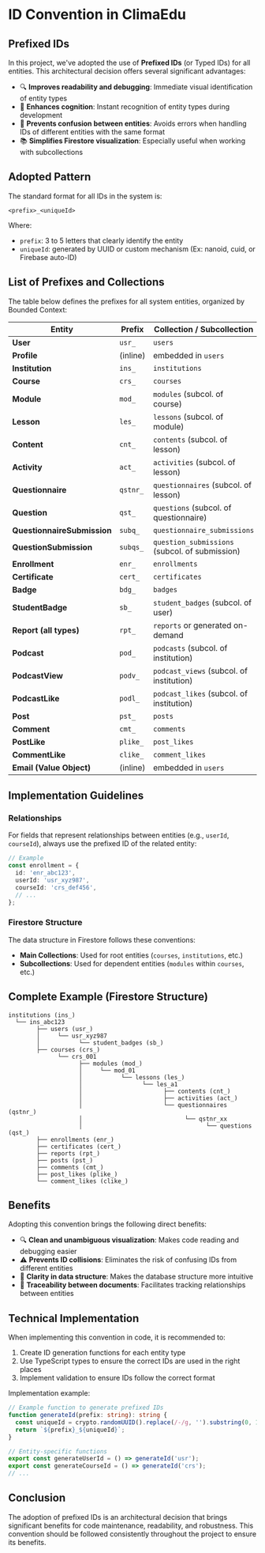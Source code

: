 # ID Convention in ClimaEdu

## Prefixed IDs

In this project, we've adopted the use of **Prefixed IDs** (or Typed IDs) for all entities. This architectural decision offers several significant advantages:

- 🔍 **Improves readability and debugging**: Immediate visual identification of entity types
- 🧠 **Enhances cognition**: Instant recognition of entity types during development
- 🔐 **Prevents confusion between entities**: Avoids errors when handling IDs of different entities with the same format
- 📚 **Simplifies Firestore visualization**: Especially useful when working with subcollections

## Adopted Pattern

The standard format for all IDs in the system is:

```plaintext
<prefix>_<uniqueId>
```

Where:
- `prefix`: 3 to 5 letters that clearly identify the entity
- `uniqueId`: generated by UUID or custom mechanism (Ex: nanoid, cuid, or Firebase auto-ID)

## List of Prefixes and Collections

The table below defines the prefixes for all system entities, organized by Bounded Context:

| Entity                  | Prefix        | Collection / Subcollection |
|-------------------------|------------------|-----------------------------|
| **User**                | `usr_`           | `users`                    |
| **Profile**             | (inline)         | embedded in `users`        |
| **Institution**         | `ins_`           | `institutions`             |
| **Course**              | `crs_`           | `courses`                  |
| **Module**              | `mod_`           | `modules` (subcol. of course) |
| **Lesson**              | `les_`           | `lessons` (subcol. of module) |
| **Content**             | `cnt_`           | `contents` (subcol. of lesson) |
| **Activity**            | `act_`           | `activities` (subcol. of lesson) |
| **Questionnaire**       | `qstnr_`         | `questionnaires` (subcol. of lesson) |
| **Question**            | `qst_`           | `questions` (subcol. of questionnaire) |
| **QuestionnaireSubmission** | `subq_`     | `questionnaire_submissions` |
| **QuestionSubmission**  | `subqs_`         | `question_submissions` (subcol. of submission) |
| **Enrollment**          | `enr_`           | `enrollments`              |
| **Certificate**         | `cert_`          | `certificates`             |
| **Badge**               | `bdg_`           | `badges`                   |
| **StudentBadge**        | `sb_`            | `student_badges` (subcol. of user) |
| **Report (all types)**  | `rpt_`           | `reports` or generated on-demand |
| **Podcast**             | `pod_`           | `podcasts` (subcol. of institution) |
| **PodcastView**         | `podv_`          | `podcast_views` (subcol. of institution) |
| **PodcastLike**         | `podl_`          | `podcast_likes` (subcol. of institution) |
| **Post**                | `pst_`           | `posts`                    |
| **Comment**             | `cmt_`           | `comments`                 |
| **PostLike**            | `plike_`         | `post_likes`               |
| **CommentLike**         | `clike_`         | `comment_likes`            |
| **Email (Value Object)**| (inline)         | embedded in `users`        |

## Implementation Guidelines

### Relationships

For fields that represent relationships between entities (e.g., `userId`, `courseId`), always use the prefixed ID of the related entity:

```typescript
// Example
const enrollment = {
  id: 'enr_abc123',
  userId: 'usr_xyz987',
  courseId: 'crs_def456',
  // ...
};
```

### Firestore Structure

The data structure in Firestore follows these conventions:

- **Main Collections**: Used for root entities (`courses`, `institutions`, etc.)
- **Subcollections**: Used for dependent entities (`modules` within `courses`, etc.)

## Complete Example (Firestore Structure)

```plaintext
institutions (ins_)
  └── ins_abc123
        ├── users (usr_)
        │     └── usr_xyz987
        │           └── student_badges (sb_)
        ├── courses (crs_)
              └── crs_001
                    ├── modules (mod_)
                    │     └── mod_01
                    │           └── lessons (les_)
                    │                 └── les_a1
                    │                       ├── contents (cnt_)
                    │                       ├── activities (act_)
                    │                       └── questionnaires (qstnr_)
                    │                             └── qstnr_xx
                    │                                   └── questions (qst_)
        ├── enrollments (enr_)
        ├── certificates (cert_)
        ├── reports (rpt_)
        ├── posts (pst_)
        ├── comments (cmt_)
        ├── post_likes (plike_)
        └── comment_likes (clike_)
```

## Benefits

Adopting this convention brings the following direct benefits:

- 🔍 **Clean and unambiguous visualization**: Makes code reading and debugging easier
- ⚠️ **Prevents ID collisions**: Eliminates the risk of confusing IDs from different entities
- 📁 **Clarity in data structure**: Makes the database structure more intuitive
- 🔐 **Traceability between documents**: Facilitates tracking relationships between entities

## Technical Implementation

When implementing this convention in code, it is recommended to:

1. Create ID generation functions for each entity type
2. Use TypeScript types to ensure the correct IDs are used in the right places
3. Implement validation to ensure IDs follow the correct format

Implementation example:

```typescript
// Example function to generate prefixed IDs
function generateId(prefix: string): string {
  const uniqueId = crypto.randomUUID().replace(/-/g, '').substring(0, 10);
  return `${prefix}_${uniqueId}`;
}

// Entity-specific functions
export const generateUserId = () => generateId('usr');
export const generateCourseId = () => generateId('crs');
// ...
```

## Conclusion

The adoption of prefixed IDs is an architectural decision that brings significant benefits for code maintenance, readability, and robustness. This convention should be followed consistently throughout the project to ensure its benefits.
